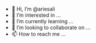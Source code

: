 - 👋 Hi, I’m @ariesali
- 👀 I’m interested in ...
- 🌱 I’m currently learning ...
- 💞️ I’m looking to collaborate on ...
- 📫 How to reach me ...

<!---
ariesali/ariesali is a ✨ special ✨ repository because its `README.md` (this file) appears on your GitHub profile.
You can click the Preview link to take a look at your changes.
--->
